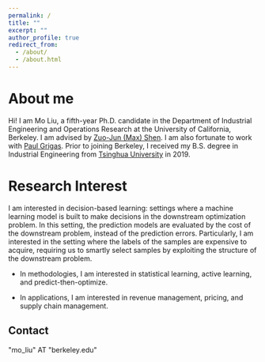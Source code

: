 ```yaml
---
permalink: /
title: ""
excerpt: ""
author_profile: true
redirect_from: 
  - /about/
  - /about.html
---
```


About me
======

Hi! I am Mo Liu, a fifth-year Ph.D. candidate in the Department of Industrial Engineering and Operations Research at the University of California, Berkeley. I am advised by [Zuo-Jun (Max) Shen](https://shen.ieor.berkeley.edu/). I am also fortunate to work with [Paul Grigas](https://grigas.ieor.berkeley.edu/). Prior to joining Berkeley, I received my B.S. degree in Industrial Engineering from [Tsinghua University](https://www.tsinghua.edu.cn/en/) in 2019.


Research Interest
======

I am interested in decision-based learning: settings where a machine learning model is built to make decisions in the downstream optimization problem. In this setting, the prediction models are evaluated by the cost of the downstream problem, instead of the prediction errors. Particularly, I am interested in the setting where the labels of the samples are expensive to acquire, requiring us to smartly select samples by exploiting the structure of the downstream problem. 

* In methodologies, I am interested in statistical learning, active learning, and predict-then-optimize.

* In applications, I am interested in revenue management, pricing, and supply chain management.


 


Contact
------
"mo_liu" AT "berkeley.edu"
